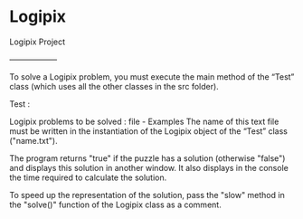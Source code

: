 # Logipix

Logipix Project

——————

To solve a Logipix problem, you must execute the main method of the “Test” class (which uses all the other classes in the src folder). 

Test : 

 Logipix problems to be solved : file - Examples
The name of this text file must be written in the instantiation of the Logipix object of the “Test” class ("name.txt").

The program returns "true" if the puzzle has a solution (otherwise "false") and displays this solution in another window. It also displays in the console the time required to calculate the solution.

To speed up the representation of the solution, pass the "slow" method in the "solve()" function of the Logipix class as a comment.
